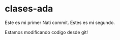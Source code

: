 # clases-ada
Este es mi primer Nati commit.
Estes es mi segundo.

Estamos modificando codigo desde git!
